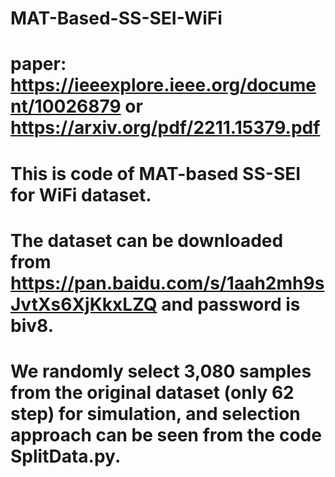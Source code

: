 # MAT-Based-SS-SEI-WiFi
# paper: https://ieeexplore.ieee.org/document/10026879 or https://arxiv.org/pdf/2211.15379.pdf
# This is code of MAT-based SS-SEI for WiFi dataset.
# The dataset can be downloaded from https://pan.baidu.com/s/1aah2mh9sJvtXs6XjKkxLZQ and password is biv8. 
# We randomly select 3,080 samples from the original dataset (only 62 step) for simulation, and selection approach can be seen from the code SplitData.py.
